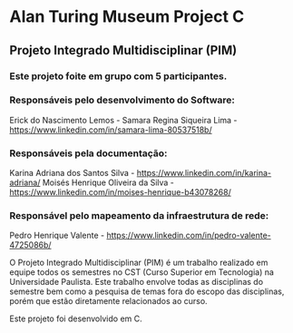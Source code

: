 # Alan Turing Museum Project C

## Projeto Integrado Multidisciplinar (PIM)

### Este projeto foite em grupo com 5 participantes.
### Responsáveis pelo desenvolvimento do Software:
Erick do Nascimento Lemos - 
Samara Regina Siqueira Lima - https://www.linkedin.com/in/samara-lima-80537518b/

### Responsáveis pela documentação:
Karina Adriana dos Santos Silva - https://www.linkedin.com/in/karina-adriana/
Moisés Henrique Oliveira da Silva - https://www.linkedin.com/in/moises-henrique-b43078268/

### Responsável pelo mapeamento da infraestrutura de rede: 
Pedro Henrique Valente - https://www.linkedin.com/in/pedro-valente-4725086b/

O Projeto Integrado Multidisciplinar (PIM) é um trabalho realizado em equipe todos os semestres no CST (Curso Superior em Tecnologia) na Universidade Paulista. 
Este trabalho envolve todas as disciplinas do semestre bem como a pesquisa de temas fora do escopo das disciplinas, porém que estão diretamente relacionados ao curso.

Este projeto foi desenvolvido em C.
